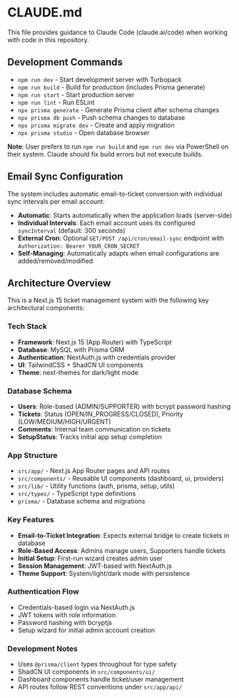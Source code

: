# CLAUDE.md

This file provides guidance to Claude Code (claude.ai/code) when working with code in this repository.

## Development Commands

- `npm run dev` - Start development server with Turbopack
- `npm run build` - Build for production (includes Prisma generate)
- `npm run start` - Start production server
- `npm run lint` - Run ESLint
- `npx prisma generate` - Generate Prisma client after schema changes
- `npx prisma db push` - Push schema changes to database
- `npx prisma migrate dev` - Create and apply migration
- `npx prisma studio` - Open database browser

**Note**: User prefers to run `npm run build` and `npm run dev` via PowerShell on their system. Claude should fix build errors but not execute builds.

## Email Sync Configuration

The system includes automatic email-to-ticket conversion with individual sync intervals per email account:

- **Automatic**: Starts automatically when the application loads (server-side)
- **Individual Intervals**: Each email account uses its configured `syncInterval` (default: 300 seconds)
- **External Cron**: Optional `GET/POST /api/cron/email-sync` endpoint with `Authorization: Bearer YOUR_CRON_SECRET`
- **Self-Managing**: Automatically adapts when email configurations are added/removed/modified

## Architecture Overview

This is a Next.js 15 ticket management system with the following key architectural components:

### Tech Stack
- **Framework**: Next.js 15 (App Router) with TypeScript
- **Database**: MySQL with Prisma ORM
- **Authentication**: NextAuth.js with credentials provider
- **UI**: TailwindCSS + ShadCN UI components
- **Theme**: next-themes for dark/light mode

### Database Schema
- **Users**: Role-based (ADMIN/SUPPORTER) with bcrypt password hashing
- **Tickets**: Status (OPEN/IN_PROGRESS/CLOSED), Priority (LOW/MEDIUM/HIGH/URGENT)
- **Comments**: Internal team communication on tickets
- **SetupStatus**: Tracks initial app setup completion

### App Structure
- `src/app/` - Next.js App Router pages and API routes
- `src/components/` - Reusable UI components (dashboard, ui, providers)
- `src/lib/` - Utility functions (auth, prisma, setup, utils)
- `src/types/` - TypeScript type definitions
- `prisma/` - Database schema and migrations

### Key Features
- **Email-to-Ticket Integration**: Expects external bridge to create tickets in database
- **Role-Based Access**: Admins manage users, Supporters handle tickets
- **Initial Setup**: First-run wizard creates admin user
- **Session Management**: JWT-based with NextAuth.js
- **Theme Support**: System/light/dark mode with persistence

### Authentication Flow
- Credentials-based login via NextAuth.js
- JWT tokens with role information
- Password hashing with bcryptjs
- Setup wizard for initial admin account creation

### Development Notes
- Uses `@prisma/client` types throughout for type safety
- ShadCN UI components in `src/components/ui/`
- Dashboard components handle ticket/user management
- API routes follow REST conventions under `src/app/api/`